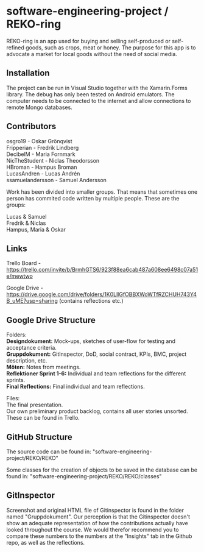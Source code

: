 # software-engineering-project / REKO-ring

REKO-ring is an app used for buying and selling self-produced or self-refined goods, such as crops, meat or honey. The purpose for this app is to advocate a market for local goods without the need of social media.

## Installation

The project can be run in Visual Studio together with the Xamarin.Forms library. The debug has only been tested on Android emulators. The computer needs to be connected to the internet and allow connections to remote Mongo databases.

## Contributors

osgro19 - Oskar Grönqvist  
Fripperian - Fredrik Lindberg  
DecibelM - Maria Fornmark  
NicTheStudent - Niclas Theodorsson  
HBroman - Hampus Broman  
LucasAndren - Lucas Andrén  
ssamuelandersson - Samuel Andersson  

Work has been divided into smaller groups. That means that sometimes one person has commited code written by multiple people. These are the groups:  

Lucas & Samuel  
Fredrik & Niclas  
Hampus, Maria & Oskar

## Links

Trello Board - https://trello.com/invite/b/BrmhGTS6/923f88ea6cab487a608ee6498c07a51e/mewtwo

Google Drive - https://drive.google.com/drive/folders/1K0LllGfOBBXWoWTfRZCHUH743Y4B_uME?usp=sharing (contains reflections etc.)

## Google Drive Structure

Folders:  
 	**Designdokument:** Mock-ups, sketches of user-flow for testing and acceptance criteria.  
  	**Gruppdokument:** GitInspector, DoD, social contract, KPIs, BMC, project description, etc.  
	**Möten:** Notes from meetings.  
  	**Reflektioner Sprint 1-6:** Individual and team reflections for the different sprints.  
  	**Final Reflections:** Final individual and team reflections.  


Files:  
	The final presentation.  
	Our own preliminary product backlog, contains all user stories unsorted. These can be found in Trello.

## GitHub Structure

The source code can be found in:
"software-engineering-project/REKO/REKO"

Some classes for the creation of objects to be saved in the database can be found in:
"software-engineering-project/REKO/REKO/classes"

## GitInspector

Screenshot and original HTML file of Gitinspector is found in the folder named "Gruppdokument". Our perception is that the Gitinspector doesn't show an adequate representation of how the contributions actually have looked throughout the course. We would therefor recommend you to compare these numbers to the numbers at the "Insights" tab in the Github repo, as well as the reflections.















